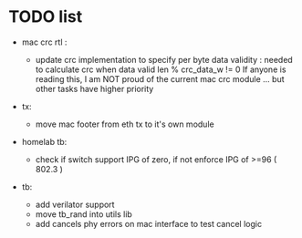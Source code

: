 # TODO list

- mac crc rtl :
    - update crc implementation to specify per byte
    data validity : needed to calculate crc when data
    valid len % crc\_data\_w != 0
    If anyone is reading this, I am NOT proud of the current
    mac crc module ... but other tasks have higher priority

- tx:
    - move mac footer from eth tx to it's own module
    
- homelab tb:
    - check if switch support IPG of zero, if not enforce IPG of >=96 ( 802.3 ) 

- tb:
    - add verilator support
    - move tb\_rand into utils lib 
    - add cancels phy errors on mac interface to test cancel logic
